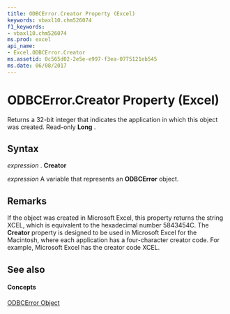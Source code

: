 ```yaml
---
title: ODBCError.Creator Property (Excel)
keywords: vbaxl10.chm526074
f1_keywords:
- vbaxl10.chm526074
ms.prod: excel
api_name:
- Excel.ODBCError.Creator
ms.assetid: 0c565d02-2e5e-e997-f3ea-0775121eb545
ms.date: 06/08/2017
---
```



# ODBCError.Creator Property (Excel)

Returns a 32-bit integer that indicates the application in which this object was created. Read-only  **Long** .


## Syntax

 _expression_ . **Creator**

 _expression_ A variable that represents an **ODBCError** object.


## Remarks

If the object was created in Microsoft Excel, this property returns the string XCEL, which is equivalent to the hexadecimal number 5843454C. The  **Creator** property is designed to be used in Microsoft Excel for the Macintosh, where each application has a four-character creator code. For example, Microsoft Excel has the creator code XCEL.


## See also


#### Concepts


[ODBCError Object](Excel.ODBCError.md)

